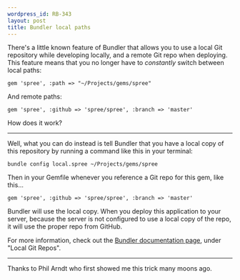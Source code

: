```yaml
--- 
wordpress_id: RB-343
layout: post
title: Bundler local paths
---
```


There's a little known feature of Bundler that allows you to use a local Git
repository while developing locally, and a remote Git repo when deploying. This
feature means that you no longer have to *constantly* switch between local paths:

    gem 'spree', :path => "~/Projects/gems/spree"

And remote paths:

    gem 'spree', :github => 'spree/spree', :branch => 'master'

How does it work?

----

Well, what you can do instead is tell Bundler that you have a local copy of
this repository by running a command like this in your terminal:

    bundle config local.spree ~/Projects/gems/spree

Then in your Gemfile whenever you reference a Git repo for this gem, like this...

    gem 'spree', :github => 'spree/spree', :branch => 'master'

Bundler will use the local copy. When you deploy this application to your server, because the server is not configured to use a local copy of the repo, it will use the proper repo from GitHub.

For more information, check out the [Bundler documentation page](http://bundler.io/v1.3/git.html), under "Local Git Repos".

----

Thanks to Phil Arndt who first showed me this trick many moons ago.
